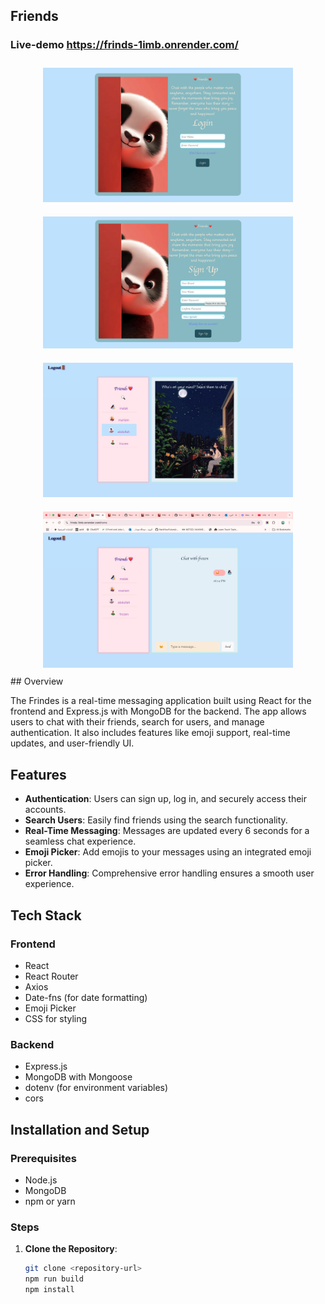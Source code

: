 ## Friends
### Live-demo https://frinds-1imb.onrender.com/

<div align="center">
  <img src="client/src/assets/11.png" alt="Screenshot 1" width="400" style="margin: 10px;" />
  <img src="client/src/assets/1.png" alt="Screenshot 2" width="400" style="margin: 10px;" />
  <img src="client/src/assets/2.png" alt="Screenshot 3" width="400" style="margin: 10px;" />
  <img src="client/src/assets/3.png" alt="Screenshot 4" width="400" style="margin: 10px;" />
</div>
## Overview

The Frindes is a real-time messaging application built using React for the frontend and Express.js with MongoDB for the backend. The app allows users to chat with their friends, search for users, and manage authentication. It also includes features like emoji support, real-time updates, and user-friendly UI.

## Features

- **Authentication**: Users can sign up, log in, and securely access their accounts.
- **Search Users**: Easily find friends using the search functionality.
- **Real-Time Messaging**: Messages are updated every 6 seconds for a seamless chat experience.
- **Emoji Picker**: Add emojis to your messages using an integrated emoji picker.
- **Error Handling**: Comprehensive error handling ensures a smooth user experience.

## Tech Stack

### Frontend
- React
- React Router
- Axios
- Date-fns (for date formatting)
- Emoji Picker
- CSS for styling

### Backend
- Express.js
- MongoDB with Mongoose
- dotenv (for environment variables)
- cors

## Installation and Setup

### Prerequisites
- Node.js
- MongoDB
- npm or yarn

### Steps

1. **Clone the Repository**:
   ```bash
   git clone <repository-url>
   npm run build 
   npm install
